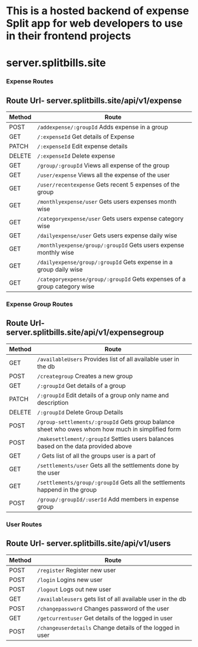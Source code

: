 <h1>This is a hosted backend of expense Split app for web developers to use in their frontend projects</h1>
<h1>server.splitbills.site</h1>

### Expense Routes
## Route Url- server.splitbills.site/api/v1/expense

| Method | Route                                     |
|--------|-------------------------------------------|
| POST   | `/addexpense/:groupId`  Adds expense in a group                  |
| GET    | `/:expenseId`  Get details of Expense
| PATCH  | `/:expenseId`  Edit expense details       |
| DELETE | `/:expenseId`  Delete expense                           |
| GET    | `/group/:groupId`     Views all expense of the group                    |
| GET    | `/user/expense`       Views all the expense of the user                    |
| GET    | `/user/recentexpense`  Gets recent 5 expenses of the group                   |
| GET    | `/monthlyexpense/user`  Gets users expenses month wise                  |
| GET    | `/categoryexpense/user`  Gets users expense category wise                 |
| GET    | `/dailyexpense/user`     Gets users expense daily wise                 |
| GET    | `/monthlyexpense/group/:groupId` Gets users expense monthly wise         |
| GET    | `/dailyexpense/group/:groupId`   Gets expense in a group daily wise         |
| GET    | `/categoryexpense/group/:groupId` Gets expenses of a group category wise         |

### Expense Group Routes
## Route Url-server.splitbills.site/api/v1/expensegroup
| Method | Route                                     |
|--------|-------------------------------------------|
| GET    | `/availableUsers`  Provides list of all available user in the db                       |
| POST   | `/creategroup`     Creates a new group                       |
| GET    | `/:groupId`        Get details of a group                        |
| PATCH  | `/:groupId`        Edit details of a group only name and description                      |
| DELETE | `/:groupId`        Delete Group Details                       |
| POST   | `/group-settlements/:groupId` Gets group balance sheet who owes whom how much in simplified form            |
| POST   | `/makesettlement/:groupId`    Settles users balances based on the data provided above            |
| GET    | `/`                           Gets list of all the groups user is a part of             |
| GET    | `/settlements/user`           Gets all the settlements done by the user            |
| GET    | `/settlements/group/:groupId` Gets all the settlements happend in the group            |
| POST   | `/group/:groupId/:userId`      Add members in expense group           |

### User Routes
## Route Url- server.splitbills.site/api/v1/users

| Method | Route                                     |
|--------|-------------------------------------------|
| POST   | `/register`      Register new user                         |
| POST   | `/login`         Logins new user                         |
| POST   | `/logout`        Logs out new user                         |
| GET    | `/availableusers` gets list of all available user in the db                        |
| POST   | `/changepassword` Changes password of the user                         |
| GET    | `/getcurrentuser`  Get details of the logged in user                       |
| POST   | `/changeuserdetails`  Change details of the logged in user                    |
